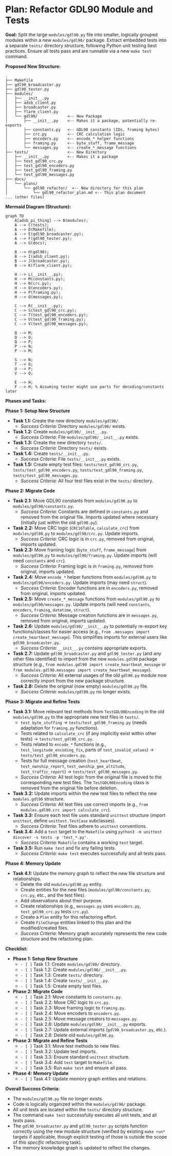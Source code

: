 # Plan: Refactor GDL90 Module and Tests

**Goal:** Split the large `modules/gdl90.py` file into smaller, logically grouped modules within a new `modules/gdl90/` package. Extract embedded tests into a separate `tests/` directory structure, following Python unit testing best practices. Ensure all tests pass and are runnable via a new `make test` command.

**Proposed New Structure:**

```
.
├── Makefile
├── gdl90_broadcaster.py
├── gdl90_tester.py
├── modules/
│   ├── __init__.py
│   ├── adsb_client.py
│   ├── broadcaster.py
│   ├── flarm_client.py
│   └── gdl90/             <-- New Package
│       ├── __init__.py    <-- Makes it a package, potentially re-exports
│       ├── constants.py   <-- GDL90 constants (IDs, framing bytes)
│       ├── crc.py         <-- CRC calculation logic
│       ├── encoders.py    <-- encode_* helper functions
│       ├── framing.py     <-- byte_stuff, frame_message
│       └── messages.py    <-- create_*_message functions
├── tests/                 <-- New Directory
│   ├── __init__.py        <-- Makes it a package
│   ├── test_gdl90_crc.py
│   ├── test_gdl90_encoders.py
│   ├── test_gdl90_framing.py
│   └── test_gdl90_messages.py
├── docs/
│   └── plans/
│       └── gdl90_refactor/  <-- New directory for this plan
│           └── gdl90_refactor_plan.md <-- This plan document
... (other files)
```

**Mermaid Diagram (Structure):**

```mermaid
graph TD
    A[adsb_pi_thing] --> B(modules);
    A --> C(tests);
    A --> D(Makefile);
    A --> E(gdl90_broadcaster.py);
    A --> F(gdl90_tester.py);
    A --> G(docs);

    B --> H(gdl90);
    B --> I(adsb_client.py);
    B --> J(broadcaster.py);
    B --> K(flarm_client.py);

    H --> L(__init__.py);
    H --> M(constants.py);
    H --> N(crc.py);
    H --> O(encoders.py);
    H --> P(framing.py);
    H --> Q(messages.py);

    C --> R(__init__.py);
    C --> S(test_gdl90_crc.py);
    C --> T(test_gdl90_encoders.py);
    C --> U(test_gdl90_framing.py);
    C --> V(test_gdl90_messages.py);

    Q --> M;
    Q --> O;
    Q --> P;
    P --> N;
    P --> M;

    S --> N;
    T --> O;
    U --> P;
    V --> Q;

    E --> H;
    F --> H; % Assuming tester might use parts for decoding/constants later
```

**Phases and Tasks:**

**Phase 1: Setup New Structure**
*   **Task 1.1:** Create the new directory `modules/gdl90/`.
    *   *Success Criteria:* Directory `modules/gdl90/` exists.
*   **Task 1.2:** Create `modules/gdl90/__init__.py`.
    *   *Success Criteria:* File `modules/gdl90/__init__.py` exists.
*   **Task 1.3:** Create the new directory `tests/`.
    *   *Success Criteria:* Directory `tests/` exists.
*   **Task 1.4:** Create `tests/__init__.py`.
    *   *Success Criteria:* File `tests/__init__.py` exists.
*   **Task 1.5:** Create empty test files: `tests/test_gdl90_crc.py`, `tests/test_gdl90_encoders.py`, `tests/test_gdl90_framing.py`, `tests/test_gdl90_messages.py`.
    *   *Success Criteria:* All four test files exist in the `tests/` directory.

**Phase 2: Migrate Code**
*   **Task 2.1:** Move GDL90 constants from `modules/gdl90.py` to `modules/gdl90/constants.py`.
    *   *Success Criteria:* Constants are defined in `constants.py` and removed from the original file. Imports updated where necessary (initially just within the old `gdl90.py`).
*   **Task 2.2:** Move CRC logic (`CRC16Table`, `calculate_crc`) from `modules/gdl90.py` to `modules/gdl90/crc.py`. Update imports.
    *   *Success Criteria:* CRC logic is in `crc.py`, removed from original, imports updated.
*   **Task 2.3:** Move framing logic (`byte_stuff`, `frame_message`) from `modules/gdl90.py` to `modules/gdl90/framing.py`. Update imports (will need `constants` and `crc`).
    *   *Success Criteria:* Framing logic is in `framing.py`, removed from original, imports updated.
*   **Task 2.4:** Move `encode_*` helper functions from `modules/gdl90.py` to `modules/gdl90/encoders.py`. Update imports (may need `struct`).
    *   *Success Criteria:* Encoder functions are in `encoders.py`, removed from original, imports updated.
*   **Task 2.5:** Move `create_*_message` functions from `modules/gdl90.py` to `modules/gdl90/messages.py`. Update imports (will need `constants`, `encoders`, `framing`, `datetime`, `struct`).
    *   *Success Criteria:* Message creation functions are in `messages.py`, removed from original, imports updated.
*   **Task 2.6:** Update `modules/gdl90/__init__.py` to potentially re-export key functions/classes for easier access (e.g., `from .messages import create_heartbeat_message`). This simplifies imports for external users like `gdl90_broadcaster.py`.
    *   *Success Criteria:* `__init__.py` contains appropriate exports.
*   **Task 2.7:** Update `gdl90_broadcaster.py` and `gdl90_tester.py` (and any other files identified) to import from the new `modules.gdl90` package structure (e.g., `from modules.gdl90 import create_heartbeat_message` or `from modules.gdl90.messages import create_heartbeat_message`).
    *   *Success Criteria:* All external usages of the old `gdl90.py` module now correctly import from the new package structure.
*   **Task 2.8:** Delete the original (now empty) `modules/gdl90.py` file.
    *   *Success Criteria:* `modules/gdl90.py` no longer exists.

**Phase 3: Migrate and Refine Tests**
*   **Task 3.1:** Move relevant test methods from `TestGDL90Encoding` in the old `modules/gdl90.py` to the appropriate new test files in `tests/`.
    *   `test_byte_stuffing` -> `tests/test_gdl90_framing.py` (needs adaptation for `framing.py` functions).
    *   Tests related to `calculate_crc` (if any implicitly exist within other tests) -> `tests/test_gdl90_crc.py`.
    *   Tests related to `encode_*` functions (e.g., `test_longitude_encoding_fix`, parts of `test_invalid_values`) -> `tests/test_gdl90_encoders.py`.
    *   Tests for full message creation (`test_heartbeat`, `test_ownship_report`, `test_ownship_geo_altitude`, `test_traffic_report`) -> `tests/test_gdl90_messages.py`.
    *   *Success Criteria:* All test logic from the original file is moved to the corresponding new test files. The `TestGDL90Encoding` class is removed from the original file before deletion.
*   **Task 3.2:** Update imports within the new test files to reflect the new `modules.gdl90` structure.
    *   *Success Criteria:* All test files use correct imports (e.g., `from modules.gdl90.crc import calculate_crc`).
*   **Task 3.3:** Ensure each test file uses standard `unittest` structure (import `unittest`, define `unittest.TestCase` subclasses).
    *   *Success Criteria:* Test files adhere to `unittest` conventions.
*   **Task 3.4:** Add a `test` target to the `Makefile` using `python3 -m unittest discover -s tests -p 'test_*.py'`.
    *   *Success Criteria:* `Makefile` contains a working `test` target.
*   **Task 3.5:** Run `make test` and fix any failing tests.
    *   *Success Criteria:* `make test` executes successfully and all tests pass.

**Phase 4: Memory Update**
*   **Task 4.1:** Update the memory graph to reflect the new file structure and relationships.
    *   Delete the old `modules/gdl90.py` entity.
    *   Create entities for the new files (`modules/gdl90/constants.py`, `crc.py`, etc., and the test files).
    *   Add observations about their purpose.
    *   Create relationships (e.g., `messages.py` uses `encoders.py`, `test_gdl90_crc.py` tests `crc.py`).
    *   Create a `Plan` entity for this refactoring effort.
    *   Create `FileChange` entities linked to this plan and the modified/created files.
    *   *Success Criteria:* Memory graph accurately represents the new code structure and the refactoring plan.

**Checklist:**

*   **Phase 1: Setup New Structure**
    *   `- [ ]` Task 1.1: Create `modules/gdl90/` directory.
    *   `- [ ]` Task 1.2: Create `modules/gdl90/__init__.py`.
    *   `- [ ]` Task 1.3: Create `tests/` directory.
    *   `- [ ]` Task 1.4: Create `tests/__init__.py`.
    *   `- [ ]` Task 1.5: Create empty test files.
*   **Phase 2: Migrate Code**
    *   `- [ ]` Task 2.1: Move constants to `constants.py`.
    *   `- [ ]` Task 2.2: Move CRC logic to `crc.py`.
    *   `- [ ]` Task 2.3: Move framing logic to `framing.py`.
    *   `- [ ]` Task 2.4: Move encoders to `encoders.py`.
    *   `- [ ]` Task 2.5: Move message creators to `messages.py`.
    *   `- [ ]` Task 2.6: Update `modules/gdl90/__init__.py` exports.
    *   `- [ ]` Task 2.7: Update external imports (`gdl90_broadcaster.py`, etc.).
    *   `- [ ]` Task 2.8: Delete old `modules/gdl90.py`.
*   **Phase 3: Migrate and Refine Tests**
    *   `- [ ]` Task 3.1: Move test methods to new files.
    *   `- [ ]` Task 3.2: Update test imports.
    *   `- [ ]` Task 3.3: Ensure standard `unittest` structure.
    *   `- [ ]` Task 3.4: Add `test` target to `Makefile`.
    *   `- [ ]` Task 3.5: Run `make test` and ensure all pass.
*   **Phase 4: Memory Update**
    *   `- [ ]` Task 4.1: Update memory graph entities and relations.

**Overall Success Criteria:**

*   The `modules/gdl90.py` file no longer exists.
*   Code is logically organized within the `modules/gdl90/` package.
*   All unit tests are located within the `tests/` directory structure.
*   The command `make test` successfully executes all unit tests, and all tests pass.
*   The `gdl90_broadcaster.py` and `gdl90_tester.py` scripts function correctly using the new module structure (verified by existing `make run*` targets if applicable, though explicit testing of those is outside the scope of *this specific* refactoring task).
*   The memory knowledge graph is updated to reflect the changes.